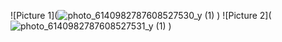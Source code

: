 ![Picture 1](![photo_6140982787608527530_y (1)](https://github.com/user-attachments/assets/0254e5a1-28a6-45dc-9c28-a50fe36b211e)
)
![Picture 2](![photo_6140982787608527531_y (1)](https://github.com/user-attachments/assets/2ca1a9ae-2230-42a3-9402-dc50b506b9d8)
)
